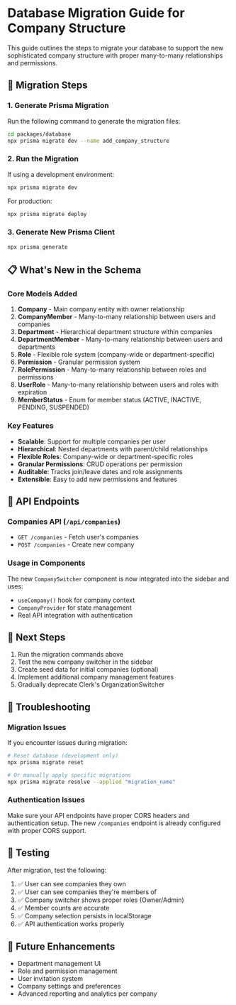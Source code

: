 # Database Migration Guide for Company Structure

This guide outlines the steps to migrate your database to support the new sophisticated company structure with proper many-to-many relationships and permissions.

## 🚀 Migration Steps

### 1. Generate Prisma Migration

Run the following command to generate the migration files:

```bash
cd packages/database
npx prisma migrate dev --name add_company_structure
```

### 2. Run the Migration

If using a development environment:
```bash
npx prisma migrate dev
```

For production:
```bash
npx prisma migrate deploy
```

### 3. Generate New Prisma Client

```bash
npx prisma generate
```

## 📋 What's New in the Schema

### Core Models Added

1. **Company** - Main company entity with owner relationship
2. **CompanyMember** - Many-to-many relationship between users and companies
3. **Department** - Hierarchical department structure within companies
4. **DepartmentMember** - Many-to-many relationship between users and departments
5. **Role** - Flexible role system (company-wide or department-specific)
6. **Permission** - Granular permission system
7. **RolePermission** - Many-to-many relationship between roles and permissions
8. **UserRole** - Many-to-many relationship between users and roles with expiration
9. **MemberStatus** - Enum for member status (ACTIVE, INACTIVE, PENDING, SUSPENDED)

### Key Features

- **Scalable**: Support for multiple companies per user
- **Hierarchical**: Nested departments with parent/child relationships
- **Flexible Roles**: Company-wide or department-specific roles
- **Granular Permissions**: CRUD operations per permission
- **Auditable**: Tracks join/leave dates and role assignments
- **Extensible**: Easy to add new permissions and features

## 🔧 API Endpoints

### Companies API (`/api/companies`)

- `GET /companies` - Fetch user's companies
- `POST /companies` - Create new company

### Usage in Components

The new `CompanySwitcher` component is now integrated into the sidebar and uses:

- `useCompany()` hook for company context
- `CompanyProvider` for state management
- Real API integration with authentication

## 🎯 Next Steps

1. Run the migration commands above
2. Test the new company switcher in the sidebar
3. Create seed data for initial companies (optional)
4. Implement additional company management features
5. Gradually deprecate Clerk's OrganizationSwitcher

## 🐛 Troubleshooting

### Migration Issues

If you encounter issues during migration:

```bash
# Reset database (development only)
npx prisma migrate reset

# Or manually apply specific migrations
npx prisma migrate resolve --applied "migration_name"
```

### Authentication Issues

Make sure your API endpoints have proper CORS headers and authentication setup. The new `/companies` endpoint is already configured with proper CORS support.

## 📝 Testing

After migration, test the following:

1. ✅ User can see companies they own
2. ✅ User can see companies they're members of  
3. ✅ Company switcher shows proper roles (Owner/Admin)
4. ✅ Member counts are accurate
5. ✅ Company selection persists in localStorage
6. ✅ API authentication works properly

## 🔮 Future Enhancements

- Department management UI
- Role and permission management
- User invitation system
- Company settings and preferences
- Advanced reporting and analytics per company 